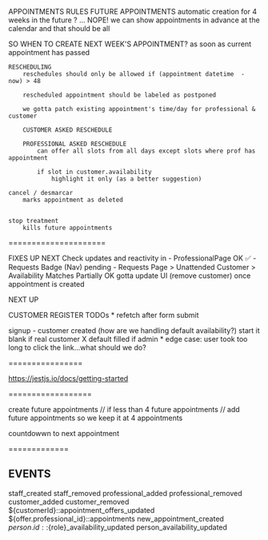 APPOINTMENTS RULES
FUTURE APPOINTMENTS
automatic creation for 4 weeks in the future ? ... NOPE!
we can show appointments in advance at the calendar and that should be all

SO WHEN TO CREATE NEXT WEEK'S APPOINTMENT?
 as soon as current appointment has passed

    RESCHEDULING
        reschedules should only be allowed if (appointment datetime  - now) > 48

        rescheduled appointment should be labeled as postponed

        we gotta patch existing appointment's time/day for professional & customer

        CUSTOMER ASKED RESCHEDULE

        PROFESSIONAL ASKED RESCHEDULE
            can offer all slots from all days except slots where prof has appointment

            if slot in customer.availability
                highlight it only (as a better suggestion)

    cancel / desmarcar
        marks appointment as deleted


    stop treatment
        kills future appointments

=====================

FIXES UP NEXT
Check updates and reactivity in 
    - ProfessionalPage OK ✅ 
    - Requests Badge (Nav) pending 
    - Requests Page > Unattended Customer > Availability Matches Partially OK gotta update UI (remove customer) once appointment is created

NEXT UP

CUSTOMER REGISTER TODOs
    * refetch after form submit

signup - customer created (how are we handling default availability?)
start it blank if real customer X default filled if admin
    * edge case: user took too long to click the link...what should we do?



================

https://jestjs.io/docs/getting-started


==================

create future appointments
    // if less than 4 future appointments
    // add future appointments so we keep it at 4 appointments

countdowwn to next appointment



=============
## EVENTS

staff_created
staff_removed
professional_added
professional_removed
customer_added
customer_removed
${customerId}::appointment_offers_updated
${offer.professional_id}::appointments
new_appointment_created
${person.id}::${role}_availability_updated
person_availability_updated